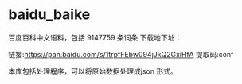 # baidu_baike

百度百科中文语料，包括 9147759 条词条
下载地下址：

链接:https://pan.baidu.com/s/1trpfFEbw094jJkQ2GxiHfA 
提取码:conf 


本库包括处理程序，可以将原始数据处理成json  形式。



